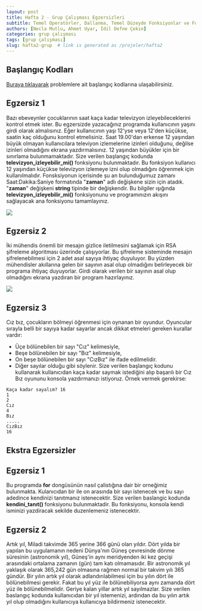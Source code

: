 ```yaml
---
layout: post
title: Hafta 2 - Grup Çalışması Egzersizleri
subtitle: Temel Operatörler, Dallanma, Temel Düzeyde Fonksiyonlar ve For Döngülerine Giriş 
authors: [Necla Mutlu, Ahmet Uyar, İdil Defne Çekin]
categories: grup çalışması
tags: [grup çalışması]
slug: hafta2-grup  # link is generated as /projeler/hafta2
---
```

## Başlangıç Kodları
[Buraya tıklayarak](https://drive.google.com/file/d/14Z3WmVhrQKE86qqjr5u3AVXQn3zWEnCG/view?usp=sharing) problemlere ait başlangıç kodlarına ulaşabilirsiniz.

## Egzersiz 1

Bazı ebeveynler çocuklarının saat kaça kadar televizyon izleyebileceklerini kontrol etmek ister. Bu egzersizde yazacağınız programda kullanıcının yaşını girdi olarak almalısınız. Eğer kullanıcının yaşı 12'yse veya 12'den küçükse, saatin kaç olduğunu kontrol etmelisiniz. Saat 19.00'dan erkense 12 yaşından büyük olmayan kullanıcılara televiyon izlemelerine izinleri olduğunu, değilse izinleri olmadığını ekrana yazdırmalısınız. 12 yaşından büyükler için bir sınırlama bulunmamaktadır.
Size verilen başlangıç kodunda **televizyon_izleyebilir_mi()** fonksiyonu bulunmaktadır. Bu fonksiyon kullanıcı 12 yaşından küçükse televizyon izlemeye izni olup olmadığını öğrenmek için kullanılmalıdır. Fonsksiyonun içerisinde şu an bulunduğumuz zamanı Saat:Dakika:Saniye formatında "**zaman**" adlı değişkene sizin için atadık. "**zaman**" değişkeni **string** tipinde bir değişkendir. Bu bilgiler ışığında **televizyon_izleyebilir_mi()** fonksiyonunu ve programınızın akışını sağlayacak ana fonksiyonu tamamlayınız.

![](https://burst.shopifycdn.com/photos/man-holding-clock-forward.jpg?width=700&format=pjpg&exif=0&iptc=0)

## Egzersiz 2

İki mühendis önemli bir mesajın gizlice iletilmesini sağlamak için RSA şifreleme algoritması üzerinde çalışıyorlar. Bu şifreleme sisteminde mesajın şifrelenebilmesi için 2 adet asal sayıya ihtiyaç duyuluyor. Bu yüzden mühendisler akıllarına gelen bir sayının asal olup olmadığını belirleyecek bir programa ihtiyaç duyuyorlar. Girdi olarak verilen bir sayının asal olup olmadığını ekrana yazdıran bir program hazırlayınız. 

![](https://images.pexels.com/photos/1314543/pexels-photo-1314543.jpeg?auto=compress&cs=tinysrgb&dpr=2&h=650&w=940)

## Egzersiz 3

Cız bız, çocukların bölmeyi öğrenmesi için oynanan bir oyundur. Oyuncular sırayla belli bir sayıya kadar sayarlar ancak dikkat etmeleri gereken kurallar vardır:
- Üçe bölünebilen bir sayı "Cız" kelimesiyle, 
- Beşe bölünebilen bir sayı "Bız" kelimesiyle,
- On beşe bölünebilen bir sayı "CızBız" ile ifade edilmelidir.
- Diğer sayılar olduğu gibi söylenir.
Size verilen başlangıç kodunu kullanarak kullanıcıdan kaça kadar saymak istediğini alıp başarılı bir Cız Bız oyununu konsola yazdırmanızı istiyoruz. Örnek vermek gerekirse:
```
Kaça kadar sayalım? 16
1
2
Cız
4
Bız
.....
CızBız
16
```

## Ekstra Egzersizler

## Egzersiz 1 

Bu programda **for** dongüsünün nasıl çalistığına dair bir orneğimiz bulunmakta. Kulanıcıdan bir ile on arasında bir sayı istenecek ve bu sayı adedince kendinizi tanıtmanız istenecektir.
Size verilen baslangic kodunda **kendini_tanıt()** fonksiyonu bulunmaktadir. Bu fonksiyonu, konsola kendi isminizi yazdiracak sekilde duzenlemeniz istenecektir. 

## Egzersiz 2 

Artık yıl, Miladi takvimde 365 yerine 366 günü olan yıldır. Dört yılda bir yapılan bu uygulamanın nedeni Dünya'nın Güneş çevresinde dönme süresinin (astronomik yıl), Güneş'in aynı meridyenden iki kez geçişi arasındaki ortalama zamanın (gün) tam katı olmamasıdır. Bir astronomik yıl yaklaşık olarak 365,242 gün olmasına rağmen normal bir takvim yılı 365 gündür.
Bir yılın artık yıl olarak adlandırılabilmesi için bu yılın dört ile bölünebilmesi gerekir. Fakat bu yıl yüz ile bölünebiliyorsa aynı zamanda dört yüz ile bölünebilmelidir. Geriye kalan yillar artık yıl sayılmazlar. 
Size verilen baslangıç kodunda kullanıcıdan bir yıl istemenizi, ardından da bu yılın artık yıl olup olmadığını kullanıcıya kullanıcıya bildirmeniz istenecektir. 
